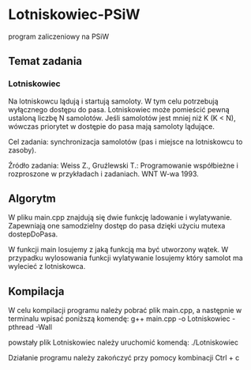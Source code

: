 # Lotniskowiec-PSiW
program zaliczeniowy na PSiW

## Temat zadania
### Lotniskowiec

Na lotniskowcu lądują i startują samoloty. W tym celu potrzebują
wyłącznego dostępu do pasa. Lotniskowiec może pomieścić pewną ustaloną
liczbę N samolotów. Jeśli samolotów jest mniej niż K (K < N), wówczas
priorytet w dostępie do pasa mają samoloty lądujące.

Cel zadania: synchronizacja samolotów (pas i miejsce na lotniskowcu to
zasoby).

Źródło zadania: Weiss Z., Gruźlewski T.: Programowanie współbieżne i
rozproszone w przykładach i zadaniach. WNT W-wa 1993.

## Algorytm

W pliku main.cpp znajdują się dwie funkcję ladowanie i wylatywanie.
Zapewniają one samodzielny dostęp do pasa dzięki użyciu mutexa dostepDoPasa.

W funkcji main losujemy z jaką funkcją ma być utworzony wątek.
W przypadku wylosowania funkcji wylatywanie losujemy który samolot ma wylecieć z lotniskowca.

## Kompilacja
W celu kompilacji programu należy pobrać plik main.cpp, a następnie w terminalu wpisać poniższą komendę:
g++ main.cpp -o Lotniskowiec -pthread  -Wall

powstały plik Lotniskowiec należy uruchomić komendą:
./Lotniskowiec

Działanie programu należy zakończyć przy pomocy kombinacji Ctrl + c


